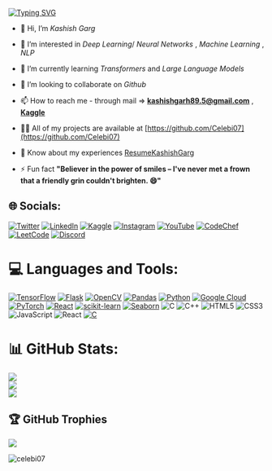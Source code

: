 [![Typing SVG](https://readme-typing-svg.demolab.com/?lines=Hello+there!+👋;Let's+embark+on+a+coding+journey+🚀;Let's+learn+and+grow+together!+🌟)](https://git.io/typing-svg)

- 👋 Hi, I’m $Kashish$ $Garg$
- 👀 I’m interested in $Deep$ $Learning$/ $Neural$ $Networks$ , $Machine$ $Learning$ , $NLP$
- 🌱 I’m currently learning $Transformers$ and $Large$ $Language$ $Models$
- 💞️ I’m looking to collaborate on $Github$
- 📫 How to reach me - through mail => **kashishgarh89.5@gmail.com** , **[Kaggle](https://www.kaggle.com/celebi07)**


- 👨‍💻 All of my projects are available at [https://github.com/Celebi07](https://github.com/Celebi07)

- 📄 Know about my experiences [ResumeKashishGarg](https://drive.google.com/file/d/1-9xNjpL0WM2VLKy7lXTcbCLfUaqeRxUr/view?usp=sharing)

- ⚡ Fun fact **"Believer in the power of smiles – I've never met a frown that a friendly grin couldn't brighten. 😄"**

## 🌐 Socials:
[![Twitter](https://img.shields.io/badge/Twitter-%231DA1F2.svg?logo=twitter&logoColor=white)](https://twitter.com/@vishi__03)
[![LinkedIn](https://img.shields.io/badge/LinkedIn-%230077B5.svg?logo=linkedin&logoColor=white)](https://linkedin.com/in/kashish-garg-5593721b3)
[![Kaggle](https://img.shields.io/badge/Kaggle-%2320BEFF.svg?logo=kaggle&logoColor=white)](https://kaggle.com/rosalia07)
[![Instagram](https://img.shields.io/badge/Instagram-%23E4405F.svg?logo=instagram&logoColor=white)](https://instagram.com/vishi__03)
[![YouTube](https://img.shields.io/badge/YouTube-%23FF0000.svg?logo=youtube&logoColor=white)](https://www.youtube.com/c/@kashishgarg7521)
[![CodeChef](https://img.shields.io/badge/CodeChef-%235B4638.svg?logo=codechef&logoColor=white)](https://www.codechef.com/users/vishi03)
[![LeetCode](https://img.shields.io/badge/LeetCode-%23FFA116.svg?logo=leetcode&logoColor=white)](https://www.leetcode.com/kashish13407)
[![Discord](https://img.shields.io/badge/Discord-%237289DA.svg?logo=discord&logoColor=white)](https://discord.gg/#5892)


# 💻 Languages and Tools:
[![TensorFlow](https://img.shields.io/badge/TensorFlow-%2300599C.svg?style=for-the-badge&logo=tensorflow&logoColor=white)](https://www.tensorflow.org)
[![Flask](https://img.shields.io/badge/Flask-%2300599C.svg?style=for-the-badge&logo=flask&logoColor=white)](https://flask.palletsprojects.com/)
[![OpenCV](https://img.shields.io/badge/OpenCV-%2300599C.svg?style=for-the-badge&logo=opencv&logoColor=white)](https://opencv.org/)
[![Pandas](https://img.shields.io/badge/Pandas-%2300599C.svg?style=for-the-badge&logo=pandas&logoColor=white)](https://pandas.pydata.org/)
[![Python](https://img.shields.io/badge/Python-%2300599C.svg?style=for-the-badge&logo=python&logoColor=white)](https://www.python.org)
[![Google Cloud](https://img.shields.io/badge/Google%20Cloud-%2300599C.svg?style=for-the-badge&logo=google-cloud&logoColor=white)](https://cloud.google.com)
[![PyTorch](https://img.shields.io/badge/PyTorch-%2300599C.svg?style=for-the-badge&logo=pytorch&logoColor=white)](https://pytorch.org/)
[![React](https://img.shields.io/badge/React-%2300599C.svg?style=for-the-badge&logo=react&logoColor=white)](https://reactjs.org/)
[![scikit-learn](https://img.shields.io/badge/scikit--learn-%2300599C.svg?style=for-the-badge&logo=scikit-learn&logoColor=white)](https://scikit-learn.org/)
[![Seaborn](https://img.shields.io/badge/Seaborn-%2300599C.svg?style=for-the-badge&logo=seaborn&logoColor=white)](https://seaborn.pydata.org/)
![C](https://img.shields.io/badge/c-%2300599C.svg?style=for-the-badge&logo=c&logoColor=white)
![C++](https://img.shields.io/badge/c++-%2300599C.svg?style=for-the-badge&logo=c%2B%2B&logoColor=white)
![HTML5](https://img.shields.io/badge/html5-%23E34F26.svg?style=for-the-badge&logo=html5&logoColor=white)
![CSS3](https://img.shields.io/badge/css3-%231572B6.svg?style=for-the-badge&logo=css3&logoColor=white)
![JavaScript](https://img.shields.io/badge/javascript-%23323330.svg?style=for-the-badge&logo=javascript&logoColor=%23F7DF1E)
![React](https://img.shields.io/badge/react-%2320232a.svg?style=for-the-badge&logo=react&logoColor=%2361DAFB)
[![C](https://img.shields.io/badge/C-%2300599C.svg?style=for-the-badge&logo=c&logoColor=white)](https://www.cprogramming.com/)

# 📊 GitHub Stats:
![](https://github-readme-stats.vercel.app/api?username=celebi07&theme=solarized-dark&hide_border=false&include_all_commits=true&count_private=true)<br/>
![](https://github-readme-streak-stats.herokuapp.com/?user=celebi07&theme=solarized-dark&hide_border=false)<br/>
![](https://github-readme-stats.vercel.app/api/top-langs/?username=celebi07&theme=solarized-dark&hide_border=false&include_all_commits=true&count_private=true&layout=compact)


## 🏆 GitHub Trophies
![](https://github-profile-trophy.vercel.app/?username=celebi07&theme=radical&no-frame=false&no-bg=true&margin-w=4)

<p align="left"> <img src="https://komarev.com/ghpvc/?username=celebi07&label=Profile%20views&color=0e75b6&style=flat" alt="celebi07" /> </p>

